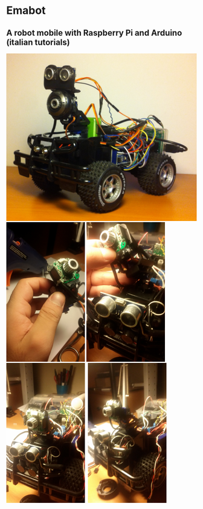 <h1>Emabot</h1>
<h2>A robot mobile with Raspberry Pi and Arduino (italian tutorials)</h2>

<img src="https://github.com/emanuelepaiano/emabot/blob/master/screenshots/01.jpg?raw=true" width="508">
<div style="float:left"><img src="https://github.com/emanuelepaiano/emabot/blob/master/screenshots/02.jpg?raw=true" width="208">
<img src="https://github.com/emanuelepaiano/emabot/blob/master/screenshots/03.jpg?raw=true" width="208">&nbsp
<img src="https://github.com/emanuelepaiano/emabot/blob/master/screenshots/04.jpg?raw=true" width="208">&nbsp
<img src="https://github.com/emanuelepaiano/emabot/blob/master/screenshots/05.jpg?raw=true" width="208">&nbsp

</div>

